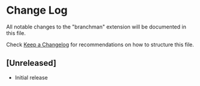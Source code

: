 # Change Log

All notable changes to the "branchman" extension will be documented in this file.

Check [Keep a Changelog](http://keepachangelog.com/) for recommendations on how to structure this file.

## [Unreleased]

- Initial release